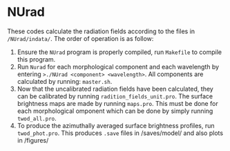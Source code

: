 # NUrad

These codes calculate the radiation fields according to the files in `/NUrad/indata/`. The order of operation is as follow:

1. Ensure the `NUrad` program is properly compiled, run `Makefile` to compile this program.
2. Run `Nurad` for each morphological component and each wavelength by entering `>./NUrad <component> <wavelength>`. All components are calculated by running: `master.sh`.
3. Now that the uncalibrated radiation fields have been calculated, they can be calibrated by running `radition_fields_unit.pro`. The surface brightness maps are made by running `maps.pro`. This must be done for each morphological omponent which can be done by simply running `twod_all.pro`.
4. To produce the azimuthally averaged surface brightness profiles, run `twod_phot.pro`. This produces `.save` files in /saves/model/ and also plots in /figures/
